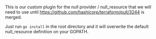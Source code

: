 This is our custom plugin for the null provider / null_resource that we will need to use until https://github.com/hashicorp/terraform/pull/3244 is merged.

Just run `go install` in the root directory and it will overwrite the default null_resource definition on your GOPATH.
